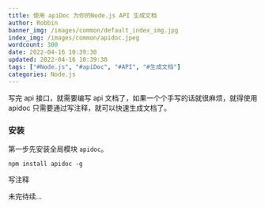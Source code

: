 ```yaml
---
title: 使用 apiDoc 为你的Node.js API 生成文档
author: Robbin
banner_img: /images/common/default_index_img.jpg
index_img: /images/common/apidoc.jpeg
wordcount: 300
date: 2022-04-16 10:39:30
updated: 2022-04-16 10:39:30
tags: ["#Node.js", "#apiDoc", "#API", "#生成文档"]
categories: Node.js
---
```


<p class="note note-success"> 写完 api 接口，就需要编写 api 文档了，如果一个个手写的话就很麻烦，就得使用 apidoc 只需要通过写注释，就可以快速生成文档了。</p>

<!-- more -->

### 安装

第一步先安装全局模块 `apidoc`。

```
npm install apidoc -g
```

写注释

未完待续...
